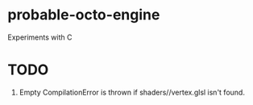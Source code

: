 # probable-octo-engine
Experiments with C

# TODO

1. Empty CompilationError is thrown if shaders/<prefix>/vertex.glsl isn't found.
